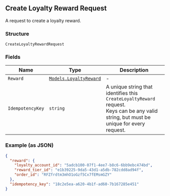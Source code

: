## Create Loyalty Reward Request

A request to create a loyalty reward.

### Structure

`CreateLoyaltyRewardRequest`

### Fields

| Name | Type | Description |
|  --- | --- | --- |
| `Reward` | [`Models.LoyaltyReward`](/doc/models/loyalty-reward.md) | - |
| `IdempotencyKey` | `string` | A unique string that identifies this `CreateLoyaltyReward` request. <br>Keys can be any valid string, but must be unique for every request. |

### Example (as JSON)

```json
{
  "reward": {
    "loyalty_account_id": "5adcb100-07f1-4ee7-b8c6-6bb9ebc474bd",
    "reward_tier_id": "e1b39225-9da5-43d1-a5db-782cdd8ad94f",
    "order_id": "RFZfrdtm3mhO1oGzf5Cx7fEMsmGZY"
  },
  "idempotency_key": "18c2e5ea-a620-4b1f-ad60-7b167285e451"
}
```

